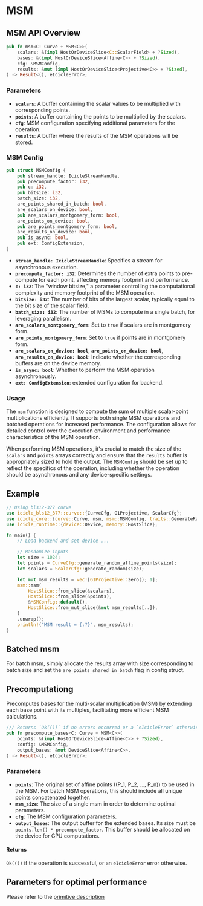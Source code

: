 # MSM

## MSM API Overview

```rust
pub fn msm<C: Curve + MSM<C>>(
    scalars: &(impl HostOrDeviceSlice<C::ScalarField> + ?Sized),
    bases: &(impl HostOrDeviceSlice<Affine<C>> + ?Sized),
    cfg: &MSMConfig,
    results: &mut (impl HostOrDeviceSlice<Projective<C>> + ?Sized),
) -> Result<(), eIcicleError>;
```

### Parameters

- **`scalars`**: A buffer containing the scalar values to be multiplied with corresponding points.
- **`points`**: A buffer containing the points to be multiplied by the scalars.
- **`cfg`**: MSM configuration specifying additional parameters for the operation.
- **`results`**: A buffer where the results of the MSM operations will be stored.

### MSM Config

```rust
pub struct MSMConfig {
    pub stream_handle: IcicleStreamHandle,    
    pub precompute_factor: i32,
    pub c: i32,
    pub bitsize: i32,    
    batch_size: i32,
    are_points_shared_in_batch: bool,
    are_scalars_on_device: bool,
    pub are_scalars_montgomery_form: bool,
    are_points_on_device: bool,
    pub are_points_montgomery_form: bool,
    are_results_on_device: bool,    
    pub is_async: bool,
    pub ext: ConfigExtension,
}
```

- **`stream_handle: IcicleStreamHandle`**: Specifies a stream for asynchronous execution.
- **`precompute_factor: i32`**: Determines the number of extra points to pre-compute for each point, affecting memory footprint and performance.
- **`c: i32`**: The "window bitsize," a parameter controlling the computational complexity and memory footprint of the MSM operation.
- **`bitsize: i32`**: The number of bits of the largest scalar, typically equal to the bit size of the scalar field.
- **`batch_size: i32`**: The number of MSMs to compute in a single batch, for leveraging parallelism.
- **`are_scalars_montgomery_form`**: Set to `true` if scalars are in montgomery form.
- **`are_points_montgomery_form`**: Set to `true` if points are in montgomery form.
- **`are_scalars_on_device: bool`**, **`are_points_on_device: bool`**, **`are_results_on_device: bool`**: Indicate whether the corresponding buffers are on the device memory.
- **`is_async: bool`**: Whether to perform the MSM operation asynchronously.
- **`ext: ConfigExtension`**: extended configuration for backend.

### Usage

The `msm` function is designed to compute the sum of multiple scalar-point multiplications efficiently. It supports both single MSM operations and batched operations for increased performance. The configuration allows for detailed control over the execution environment and performance characteristics of the MSM operation.

When performing MSM operations, it's crucial to match the size of the `scalars` and `points` arrays correctly and ensure that the `results` buffer is appropriately sized to hold the output. The `MSMConfig` should be set up to reflect the specifics of the operation, including whether the operation should be asynchronous and any device-specific settings.

## Example

```rust
// Using bls12-377 curve
use icicle_bls12_377::curve::{CurveCfg, G1Projective, ScalarCfg};
use icicle_core::{curve::Curve, msm, msm::MSMConfig, traits::GenerateRandom};
use icicle_runtime::{device::Device, memory::HostSlice};

fn main() {
    // Load backend and set device ...

    // Randomize inputs
    let size = 1024;
    let points = CurveCfg::generate_random_affine_points(size);
    let scalars = ScalarCfg::generate_random(size);

    let mut msm_results = vec![G1Projective::zero(); 1];
    msm::msm(
        HostSlice::from_slice(&scalars),
        HostSlice::from_slice(&points),
        &MSMConfig::default(),
        HostSlice::from_mut_slice(&mut msm_results[..]),
    )
    .unwrap();
    println!("MSM result = {:?}", msm_results);
}

```

## Batched msm

For batch msm, simply allocate the results array with size corresponding to batch size and set the `are_points_shared_in_batch` flag in config struct.

## Precomputationg

Precomputes bases for the multi-scalar multiplication (MSM) by extending each base point with its multiples, facilitating more efficient MSM calculations.

```rust
/// Returns `Ok(())` if no errors occurred or a `eIcicleError` otherwise.
pub fn precompute_bases<C: Curve + MSM<C>>(
    points: &(impl HostOrDeviceSlice<Affine<C>> + ?Sized),
    config: &MSMConfig,
    output_bases: &mut DeviceSlice<Affine<C>>,
) -> Result<(), eIcicleError>;
```

### Parameters

- **`points`**: The original set of affine points (\(P_1, P_2, ..., P_n\)) to be used in the MSM. For batch MSM operations, this should include all unique points concatenated together.
- **`msm_size`**: The size of a single msm in order to determine optimal parameters.
- **`cfg`**: The MSM configuration parameters.
- **`output_bases`**: The output buffer for the extended bases. Its size must be `points.len() * precompute_factor`. This buffer should be allocated on the device for GPU computations.

#### Returns

`Ok(())` if the operation is successful, or an `eIcicleError` error otherwise.

## Parameters for optimal performance

Please refer to the [primitive description](../../cpp/msm#choosing-optimal-parameters)
